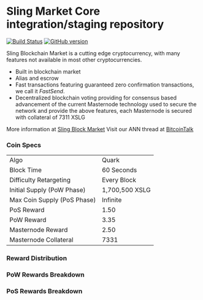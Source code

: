 Sling Market Core integration/staging repository
=====================================

[![Build Status](https://travis-ci.org/slingcoin/sling2.svg?branch=master)](https://travis-ci.org/slingcoin/sling-market) [![GitHub version](https://badge.fury.io/gh/slingcoin/sling-market.svg)](https://badge.fury.io/gh/slingcoin/sling-market)

Sling Blockchain Market is a cutting edge cryptocurrency, with many features not available in most other cryptocurrencies.
- Built in blockchain market
- Alias and escrow
- Fast transactions featuring guaranteed zero confirmation transactions, we call it _FastSend_.
- Decentralized blockchain voting providing for consensus based advancement of the current Masternode
  technology used to secure the network and provide the above features, each Masternode is secured
  with collateral of 7311 XSLG

More information at [Sling Block Market](http://www.slingmarket.net) Visit our ANN thread at [BitcoinTalk](https://bitcointalk.org/index.php?topic=1243932)

### Coin Specs
<table>
<tr><td>Algo</td><td>Quark</td></tr>
<tr><td>Block Time</td><td>60 Seconds</td></tr>
<tr><td>Difficulty Retargeting</td><td>Every Block</td></tr>
<tr><td>Initial Supply (PoW Phase)</td><td>1,700,500 XSLG</td></tr>
<tr><td>Max Coin Supply (PoS Phase)</td><td>Infinite</td></tr>
<tr><td>PoS Reward</td><td>1.50</td></tr>
<tr><td>PoW Reward</td><td>3.35</td></tr>
<tr><td>Masternode Reward</td><td>2.50</td></tr>
<tr><td>Masternode Collateral</td><td>7331</td></tr>
</table>

### Reward Distribution


### PoW Rewards Breakdown


### PoS Rewards Breakdown
